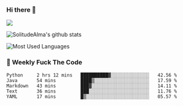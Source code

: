 ### Hi there 👋
<p>
  <a href="https://count.getloli.com/"><img src="https://count.getloli.com/get/@:solitudealma"></a>
</p>

![SolitudeAlma's github stats](https://github-readme-stats.vercel.app/api?username=solitudealma&show_icons=true&theme=radical)

![Most Used Languages](https://github-readme-stats.vercel.app/api/top-langs/?username=solitudealma&layout=compact&hide_border=true&theme=dark)
<!-- ![visitors](https://visitor-badge.glitch.me/badge?page_id=solitudealma.solitudealma.id) -->


### :dart: Weekly Fuck The Code

<!--START_SECTION:waka-->
```text
Python     2 hrs 12 mins   ██████████▓░░░░░░░░░░░░░░   42.56 % 
Java       54 mins         ████▒░░░░░░░░░░░░░░░░░░░░   17.59 % 
Markdown   43 mins         ███▓░░░░░░░░░░░░░░░░░░░░░   14.11 % 
Text       36 mins         ███░░░░░░░░░░░░░░░░░░░░░░   11.76 % 
YAML       17 mins         █▒░░░░░░░░░░░░░░░░░░░░░░░   05.57 % 
```
<!--END_SECTION:waka-->
